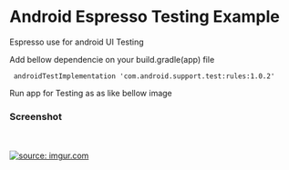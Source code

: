 # Android Espresso Testing Example
Espresso use for android UI Testing 

Add bellow dependencie on your build.gradle(app) file

```  androidTestImplementation 'com.android.support.test:rules:1.0.2' ```


Run app for Testing as as like bellow image

### Screenshot

</br> </br>
<a href="https://imgur.com/GR6iZCQ"><img src="https://i.imgur.com/GR6iZCQ.png" title="source: imgur.com" /></a>
